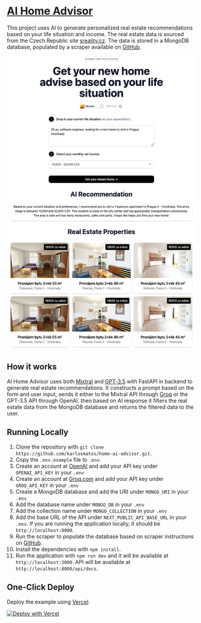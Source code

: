 # [AI Home Advisor](https://www.home-ai-advisor.vercel.com/)

This project uses AI to generate personalized real estate recommendations based on your life situation and income. The real estate data is sourced from the Czech Republic site [sreality.cz](https://www.sreality.cz/). The data is stored in a MongoDB database, populated by a scraper available on [GitHub](https://github.com/karlosmatos/sreality-scraper).

[![AI Home Advisor](./public/screenshot.png)](https://www.home-ai-advisor.vercel.app/)

## How it works

AI Home Advisor uses both [Mixtral](https://mistral.ai/news/mixtral-of-experts/) and [GPT-3.5](https://openai.com/api/) with FastAPI in backend to generate real estate recommendations. It constructs a prompt based on the form and user input, sends it either to the Mixtral API through [Groq](https://www.groq.com/) or the GPT-3.5 API through OpenAI, then based on AI response it filters the real estate data from the MongoDB database and returns the filtered data to the user.

## Running Locally

1. Clone the repository with `git clone https://github.com/karlosmatos/home-ai-advisor.git`.
2. Copy the `.env.example` file to `.env`.
1. Create an account at [OpenAI](https://beta.openai.com/account/api-keys) and add your API key under `OPENAI_API_KEY` in your `.env`
2. Create an account at [Groq.com](https://www.groq.com/) and add your API key under `GROQ_API_KEY` in your `.env`
3. Create a MongoDB database and add the URI under `MONGO_URI` in your `.env`
4. Add the database name under `MONGO_DB` in your `.env`
5. Add the collection name under `MONGO_COLLECTION` in your `.env`
6. Add the base URL of the API under `NEXT_PUBLIC_API_BASE_URL` in your `.env`. If you are running the application locally, it should be `http://localhost:8000`.
8. Run the scraper to populate the database based on scraper instructions on [GitHub](https://github.com/karlosmatos/sreality-scraper/blob/main/README.md).
7. Install the dependencies with `npm install`.
9. Run the application with `npm run dev` and it will be available at `http://localhost:3000`. API will be available at `http://localhost:8000/api/docs`.

## One-Click Deploy

Deploy the example using [Vercel](https://vercel.com?utm_source=github&utm_medium=readme&utm_campaign=vercel-examples):

[![Deploy with Vercel](https://vercel.com/button)](https://vercel.com/new/clone?repository-url=https://github.com/karlosmatos/home-ai-advisor&env=OPENAI_API_KEY,GROQ_API_KEY,MONGO_URI,MONGO_DB,MONGO_COLLECTION,NEXT_PUBLIC_API_BASE_URL&project-name=ai-home-advisor&repo-name=aihomeadvisor)